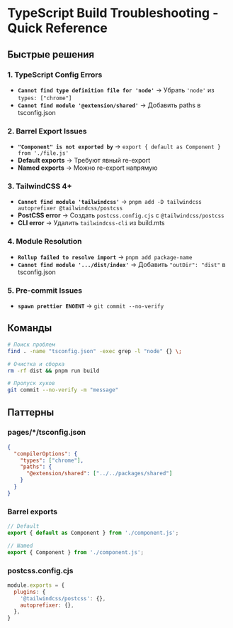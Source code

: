 # TypeScript Build Troubleshooting - Quick Reference

## Быстрые решения

### 1. TypeScript Config Errors
- **`Cannot find type definition file for 'node'`** → Убрать `'node'` из `types: ["chrome"]`
- **`Cannot find module '@extension/shared'`** → Добавить paths в tsconfig.json

### 2. Barrel Export Issues  
- **`"Component" is not exported by`** → `export { default as Component } from './file.js'`
- **Default exports** → Требуют явный re-export
- **Named exports** → Можно re-export напрямую

### 3. TailwindCSS 4+
- **`Cannot find module 'tailwindcss'`** → `pnpm add -D tailwindcss autoprefixer @tailwindcss/postcss`
- **PostCSS error** → Создать `postcss.config.cjs` с `@tailwindcss/postcss`
- **CLI error** → Удалить `tailwindcss-cli` из build.mts

### 4. Module Resolution
- **`Rollup failed to resolve import`** → `pnpm add package-name`
- **`Cannot find module '.../dist/index'`** → Добавить `"outDir": "dist"` в tsconfig.json

### 5. Pre-commit Issues
- **`spawn prettier ENOENT`** → `git commit --no-verify`

## Команды

```bash
# Поиск проблем
find . -name "tsconfig.json" -exec grep -l "node" {} \;

# Очистка и сборка
rm -rf dist && pnpm run build

# Пропуск хуков
git commit --no-verify -m "message"
```

## Паттерны

### pages/*/tsconfig.json
```json
{
  "compilerOptions": {
    "types": ["chrome"],
    "paths": {
      "@extension/shared": ["../../packages/shared"]
    }
  }
}
```

### Barrel exports
```typescript
// Default
export { default as Component } from './component.js';

// Named  
export { Component } from './component.js';
```

### postcss.config.cjs
```javascript
module.exports = {
  plugins: {
    '@tailwindcss/postcss': {},
    autoprefixer: {},
  },
}
``` 